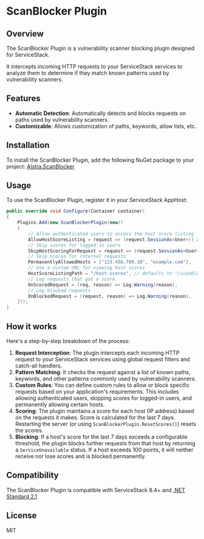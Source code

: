 # ScanBlocker Plugin

## Overview

The ScanBlocker Plugin is a vulnerability scanner blocking plugin designed for ServiceStack. 

It intercepts incoming HTTP requests to your ServiceStack services to analyze them to determine if they match known patterns used by vulnerability scanners.

## Features

- **Automatic Detection**: Automatically detects and blocks requests on paths used by vulnerability scanners.
- **Customizable**: Allows customization of paths, keywords, allow lists, etc.

## Installation

To install the ScanBlocker Plugin, add the following NuGet package to your project:
[Alstra.ScanBlocker](https://www.nuget.org/packages/Alstra.ScanBlocker/)


## Usage

To use the ScanBlocker Plugin, register it in your ServiceStack AppHost:

```csharp
public override void Configure(Container container)
{
    Plugins.Add(new ScanBlockerPlugin(new()
    {
        // Allow authenticated users to access the host score listing
        AllowHostScoreListing = request => (request.SessionAs<User>() is { IsAuthenticated: true }),
        // Skip scores for logged in users
        SkipHostScoringForRequest = request => (request.SessionAs<User>() is { IsAuthenticated: true }),
        // Skip scores for internal requests
        PermanentlyAllowedHosts = ["123.456.789.10", "example.com"],
        // Use a custom URL for viewing host scores
        HostScoreListingPath = "/host-scores", // defaults to "/scanblock/hosts"
        // Log requests that got a score.
        OnScoredRequest = (req, reason) => Log.Warning(reason),
        // Log blocked requests
        OnBlockedRequest = (request, reason) => Log.Warning(reason),
    }));
}
```

## How it works

 Here's a step-by-step breakdown of the process:

1. **Request Interception**: The plugin intercepts each incoming HTTP request to your ServiceStack services using global request filters and catch-all handlers.
2. **Pattern Matching**: It checks the request against a list of known paths, keywords, and other patterns commonly used by vulnerability scanners. 
3. **Custom Rules**: You can define custom rules to allow or block specific requests based on your application's requirements. This includes allowing authenticated users, skipping scores for logged-in users, and permanently allowing certain hosts.
4. **Scoring**: The plugin maintains a score for each host (IP address) based on the requests it makes. Score is calculated for the last 7 days. Restarting the server (or using `ScanBlockerPlugin.ResetScores()`) resets the scores.
5. **Blocking**: If a host's score for the last 7 days exceeds a configurable threshold, the plugin blocks further requests from that host by returning a `ServiceUnavailable` status. If a host exceeds 100 points, it will neither receive nor lose scores and is blocked permanently.

## Compatibility

The ScanBlocker Plugin is compatible with ServiceStack 8.4+ and 
[.NET Standard 2.1](https://learn.microsoft.com/en-us/dotnet/standard/net-standard?tabs=net-standard-2-1)

## License
MIT
